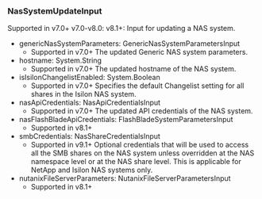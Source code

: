 ### NasSystemUpdateInput
Supported in v7.0+
  v7.0-v8.0: 
  v8.1+: Input for updating a NAS system.

- genericNasSystemParameters: GenericNasSystemParametersInput
  - Supported in v7.0+
      The updated Generic NAS system parameters.
- hostname: System.String
  - Supported in v7.0+
      The updated hostname of the NAS system.
- isIsilonChangelistEnabled: System.Boolean
  - Supported in v7.0+
      Specifies the default Changelist setting for all shares in the Isilon NAS system.
- nasApiCredentials: NasApiCredentialsInput
  - Supported in v7.0+
      The updated API credentials of the NAS system.
- nasFlashBladeApiCredentials: FlashBladeSystemParametersInput
  - Supported in v8.1+
- smbCredentials: NasShareCredentialsInput
  - Supported in v9.1+
      Optional credentials that will be used to access all the SMB shares on the NAS system unless overridden at the NAS namespace level or at the NAS share level. This is applicable for NetApp and Isilon NAS systems only.
- nutanixFileServerParameters: NutanixFileServerParametersInput
  - Supported in v8.1+
